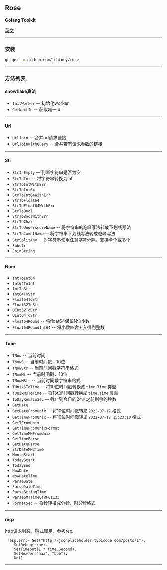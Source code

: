 ## Rose

**Golang Toolkit**

[英文](README.md)

----

### 安装

```sh
go get -u github.com/leafney/rose
```

----

### 方法列表

#### snowflake算法

* `InitWorker` -- 初始化worker
* `GetNextId` -- 获取唯一id

---

#### Url

* `UrlJoin` -- 合并url请求链接
* `UrlJoinWithQuery` -- 合并带有请求参数的链接

---

#### Str

- `StrIsEmpty` -- 判断字符串是否为空
- `StrToInt` -- 将字符串转换为int
- `StrToIntWithErr`
- `StrToInt64`
- `StrToInt64WithErr`
- `StrToFloat64`
- `StrToFloat64WithErr`
- `StrToBool`
- `StrToBoolWithErr`
- `StrToChar`
- `StrToUnderscoreName` -- 将字符串的驼峰写法转成下划线写法
- `StrToCamelName` -- 将字符串下划线写法转成驼峰写法
- `StrSplitAny` -- 对字符串使用任意字符分隔，支持单个或多个
- `Substr`
- `JoinString`

----

#### Num

- `IntToInt64`
- `Int64ToInt`
- `IntToStr`
- `Int64ToStr`
- `Float64ToStr`
- `Float32ToStr`
- `UInt32ToStr`
- `UInt64ToStr`
- `Float64Round` -- 将float64保留N位小数
- `Float64RoundInt64` -- 将小数四舍五入得到整数

----

#### Time

- `TNow` -- 当前时间
- `TNowS` -- 当前时间戳，10位
- `TNowStr` -- 当前时间戳字符串格式
- `TNowMs` -- 当前时间戳，13位
- `TNowMStr` -- 当前时间戳字符串格式
- `TUnixSToTime` -- 将10位时间戳转换成 `time.Time` 类型
- `TUnixMsToTime` -- 将13位时间戳转换成 `time.Time` 类型
- `ToDayRemainSec` -- 截止到今日的24点之前剩余的秒数
- `GetDate`
- `GetDateFromUnix` -- 将10位时间戳转成 `2022-07-17` 格式
- `GetTimeFromUnix` -- 将10位时间戳转成 `2022-07-17 15:23:10` 格式
- `GetTFromUnix`
- `GetTimeFromUnixFormat`
- `GetTimeMHFromUnix`
- `GetTimeParse`
- `GetDateParse`
- `StrDateMH2Time`
- `MonthStart`
- `TodayStart`
- `TodayEnd`
- `NowDate`
- `NowDateTime`
- `ParseDate`
- `ParseDateTime`
- `ParseStringTime`
- `ParseGMTTimeOfRFC1123`
- `FormatSec` -- 将秒转换成分秒、时分秒格式


-----

#### reqx

http请求封装，链式调用，参考req。

```
 resp,err:= Get("http://jsonplaceholder.typicode.com/posts/1").
    SetDebug(true).
    SetTimeout(1 * time.Second).
    SetHeader("aaa", "bbb").
    Do()
```

-----
